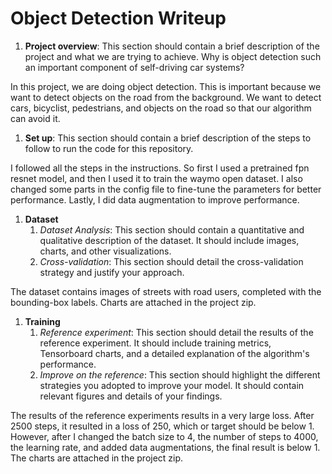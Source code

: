 # Object Detection Writeup

1. **Project overview**: This section should contain a brief description of the project and what we are trying to achieve. Why is object detection such an important component of self-driving car systems?

In this project, we are doing object detection. This is important because we want to detect objects on the road from the background. We want to detect cars, bicyclist, pedestrians, and objects on the road so that our algorithm can avoid it.

1. **Set up**: This section should contain a brief description of the steps to follow to run the code for this repository.

I followed all the steps in the instructions. So first I used a pretrained fpn resnet model, and then I used it to train the waymo open dataset. I also changed some parts in the config file to fine-tune the parameters for better performance. Lastly, I did data augmentation to improve performance.

1. **Dataset**
    1. *Dataset Analysis*: This section should contain a quantitative and qualitative description of the dataset. It should include images, charts, and other visualizations.
    2. *Cross-validation*: This section should detail the cross-validation strategy and justify your approach.

The dataset contains images of streets with road users, completed with the bounding-box labels. Charts are attached in the project zip.

1. **Training**
    1. *Reference experiment*: This section should detail the results of the reference experiment. It should include training metrics, Tensorboard charts, and a detailed explanation of the algorithm's performance.
    2. *Improve on the reference*: This section should highlight the different strategies you adopted to improve your model. It should contain relevant figures and details of your findings.

The results of the reference experiments results in a very large loss. After 2500 steps, it resulted in a loss of 250, which or target should be below 1. However, after I changed the batch size to 4, the number of steps to 4000, the learning rate, and added data augmentations, the final result is below 1. The charts are attached in the project zip.